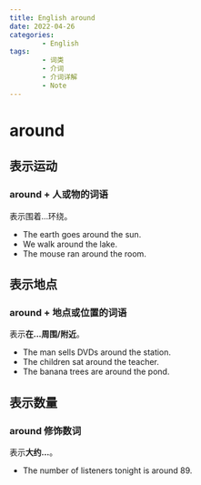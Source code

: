 ```yaml
---
title: English around
date: 2022-04-26
categories:
        - English
tags:
        - 词类
        - 介词
        - 介词详解
        - Note
---
```


# around

## 表示运动

### around + 人或物的词语

表示围着...环绕。

- The earth goes around the sun.
- We walk around the lake.
- The mouse ran around the room.

## 表示地点

### around + 地点或位置的词语

表示**在...周围/附近**。

- The man sells DVDs around the station.
- The children sat around the teacher.
- The banana trees are around the pond.

## 表示数量

### around 修饰数词

表示**大约...**。

- The number of listeners tonight is around 89.
